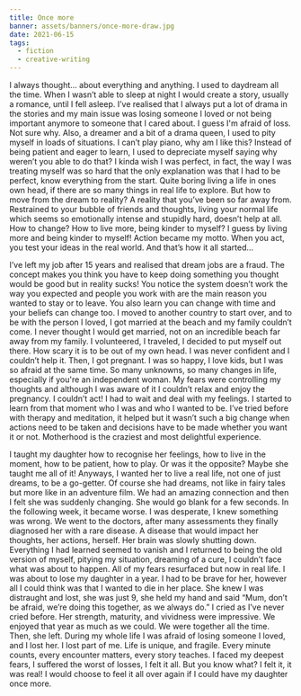 ```yaml
---
title: Once more
banner: assets/banners/once-more-draw.jpg
date: 2021-06-15
tags:
  - fiction
  - creative-writing
---
```


I always thought… about everything and anything.
I used to daydream all the time.
When I wasn’t able to sleep at night I would create a story,
usually a romance, until I fell asleep.
I’ve realised that I always put a lot of drama in the stories
and my main issue was losing someone I loved or not being important anymore
to someone that I cared about.
I guess I'm afraid of loss.
Not sure why.
Also, a dreamer and a bit of a drama queen, I used to pity myself in loads of situations.
I can’t play piano, why am I like this?
Instead of being patient and eager to learn,
I used to depreciate myself saying why weren’t you able to do that?
I kinda wish I was perfect, in fact, the way I was treating myself was
so hard that the only explanation was that I had to be perfect,
know everything from the start.
Quite boring living a life in ones own head,
if there are so many things in real life to explore.
But how to move from the dream to reality?
A reality that you’ve been so far away from.
Restrained to your bubble of friends and thoughts,
living your normal life which seems so emotionally intense and stupidly hard,
doesn’t help at all.
How to change?
How to live more, being kinder to myself?
I guess by living more and being kinder to myself!
Action became my motto.
When you act, you test your ideas in the real world.
And that’s how it all started…

I’ve left my job after 15 years and realised that dream jobs are a fraud.
The concept makes you think you have to keep doing something you thought would be good but in reality sucks!
You notice the system doesn’t work the way you expected and
people you work with are the main reason you wanted to stay or to leave.
You also learn you can change with time and your beliefs can change too.
I moved to another country to start over,
and to be with the person I loved,
I got married at the beach and my family couldn’t come.
I never thought I would get married,
not on an incredible beach far away from my family.
I volunteered, I traveled, I decided to put myself out there.
How scary it is to be out of my own head.
I was never confident and I couldn’t help it.
Then, I got pregnant.
I was so happy, I love kids, but I was so afraid at the same time.
So many unknowns, so many changes in life, especially if you're an independent woman.
My fears were controlling my thoughts and
although I was aware of it I couldn’t relax and enjoy the pregnancy.
I couldn’t act!
I had to wait and deal with my feelings.
I started to learn from that moment who I was and who I wanted to be.
I’ve tried before with therapy and meditation, it helped
but it wasn’t such a big change when actions need to be taken and
decisions have to be made whether you want it or not.
Motherhood is the craziest and most delightful experience.

I taught my daughter how to recognise her feelings,
how to live in the moment, how to be patient, how to play.
Or was it the opposite?
Maybe she taught me all of it!
Anyways, I wanted her to live a real life,
not one of just dreams, to be a go-getter.
Of course she had dreams,
not like in fairy tales but more like in an adventure film.
We had an amazing connection and then I felt she was suddenly changing.
She would go blank for a few seconds.
In the following week, it became worse.
I was desperate, I knew something was wrong.
We went to the doctors,
after many assessments they finally diagnosed her with a rare disease.
A disease that would impact her thoughts, her actions, herself.
Her brain was slowly shutting down.
Everything I had learned seemed to vanish and I returned to being
the old version of myself, pitying my situation, dreaming of a cure,
I couldn’t face what was about to happen.
All of my fears resurfaced but now in real life.
I was about to lose my daughter in a year.
I had to be brave for her, however all I could think was that
I wanted to die in her place.
She knew I was distraught and lost, she was just 9,
she held my hand and said “Mum, don’t be afraid, we’re doing this together,
as we always do.”
I cried as I’ve never cried before.
Her strength, maturity, and vividness were impressive.
We enjoyed that year as much as we could.
We were together all the time.
Then, she left.
During my whole life I was afraid of losing someone I loved, and I lost her.
I lost part of me.
Life is unique, and fragile.
Every minute counts, every encounter matters, every story teaches.
I faced my deepest fears, I suffered the worst of losses, I felt it all.
But you know what?
I felt it, it was real!
I would choose to feel it all over again
if I could have my daughter once more.
